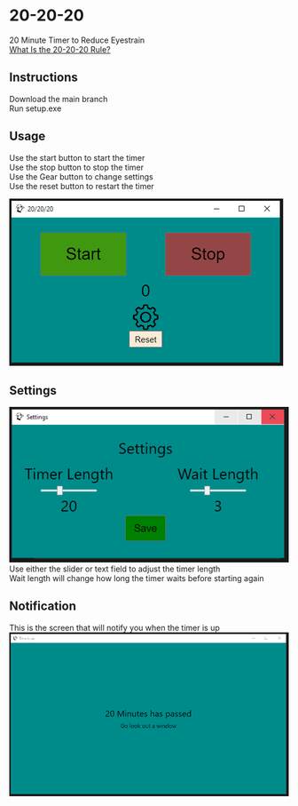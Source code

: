 # 20-20-20
20 Minute Timer to Reduce Eyestrain <br>
[What Is the 20-20-20 Rule?](https://advancedeyecaremd.net/20-20-20-tipstopreventeyestrain/#:~:text=What's%20the%2020%2D20%2D20,a%20total%20of%2020%20seconds.)
## Instructions
Download the main branch <br>
Run setup.exe

## Usage
Use the start button to start the timer <br>
Use the stop button to stop the timer <br>
Use the Gear button to change settings <br>
Use the reset button to restart the timer <br>

![main](main.PNG?raw=true "main")

## Settings
![settings](settings.PNG?raw=true "settings")<br>
Use either the slider or text field to adjust the timer length <br>
Wait length will change how long the timer waits before starting again

## Notification
This is the screen that will notify you when the timer is up<br>
![notification](notification.PNG?raw=true "notification")
